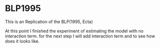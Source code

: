 # BLP1995
This is an Replication of the BLP(1995, Ecta)

At this point I finished the experiment of estimating the model with no interaction 
term. for the next step I will add interaction term and to see how does it looks like.

